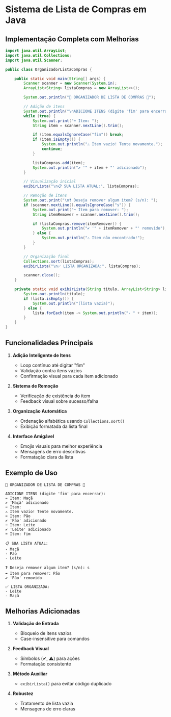 # Sistema de Lista de Compras em Java

## Implementação Completa com Melhorias

```java
import java.util.ArrayList;
import java.util.Collections;
import java.util.Scanner;

public class OrganizadorListaCompras {

    public static void main(String[] args) {
        Scanner scanner = new Scanner(System.in);
        ArrayList<String> listaCompras = new ArrayList<>();

        System.out.println("🛒 ORGANIZADOR DE LISTA DE COMPRAS 🛒");

        // Adição de itens
        System.out.println("\nADICIONE ITENS (digite 'fim' para encerrar):");
        while (true) {
            System.out.print("➡ Item: ");
            String item = scanner.nextLine().trim();

            if (item.equalsIgnoreCase("fim")) break;
            if (item.isEmpty()) {
                System.out.println("⚠ Item vazio! Tente novamente.");
                continue;
            }

            listaCompras.add(item);
            System.out.println("✔ '" + item + "' adicionado");
        }

        // Visualização inicial
        exibirLista("\n📋 SUA LISTA ATUAL:", listaCompras);

        // Remoção de itens
        System.out.print("\n❓ Deseja remover algum item? (s/n): ");
        if (scanner.nextLine().equalsIgnoreCase("s")) {
            System.out.print("➡ Item para remover: ");
            String itemRemover = scanner.nextLine().trim();

            if (listaCompras.remove(itemRemover)) {
                System.out.println("✔ '" + itemRemover + "' removido");
            } else {
                System.out.println("⚠ Item não encontrado!");
            }
        }

        // Organização final
        Collections.sort(listaCompras);
        exibirLista("\n✅ LISTA ORGANIZADA:", listaCompras);

        scanner.close();
    }

    private static void exibirLista(String titulo, ArrayList<String> lista) {
        System.out.println(titulo);
        if (lista.isEmpty()) {
            System.out.println("(lista vazia)");
        } else {
            lista.forEach(item -> System.out.println("- " + item));
        }
    }
}
```

## Funcionalidades Principais

1. **Adição Inteligente de Itens**
   - Loop contínuo até digitar "fim"
   - Validação contra itens vazios
   - Confirmação visual para cada item adicionado

2. **Sistema de Remoção**
   - Verificação de existência do item
   - Feedback visual sobre sucesso/falha

3. **Organização Automática**
   - Ordenação alfabética usando `Collections.sort()`
   - Exibição formatada da lista final

4. **Interface Amigável**
   - Emojis visuais para melhor experiência
   - Mensagens de erro descritivas
   - Formatação clara da lista

## Exemplo de Uso

```
🛒 ORGANIZADOR DE LISTA DE COMPRAS 🛒

ADICIONE ITENS (digite 'fim' para encerrar):
➡ Item: Maçã
✔ 'Maçã' adicionado
➡ Item:
⚠ Item vazio! Tente novamente.
➡ Item: Pão
✔ 'Pão' adicionado
➡ Item: Leite
✔ 'Leite' adicionado
➡ Item: fim

📋 SUA LISTA ATUAL:
- Maçã
- Pão
- Leite

❓ Deseja remover algum item? (s/n): s
➡ Item para remover: Pão
✔ 'Pão' removido

✅ LISTA ORGANIZADA:
- Leite
- Maçã
```

## Melhorias Adicionadas

1. **Validação de Entrada**
   - Bloqueio de itens vazios
   - Case-insensitive para comandos

2. **Feedback Visual**
   - Símbolos (✔, ⚠) para ações
   - Formatação consistente

3. **Método Auxiliar**
   - `exibirLista()` para evitar código duplicado

4. **Robustez**
   - Tratamento de lista vazia
   - Mensagens de erro claras
